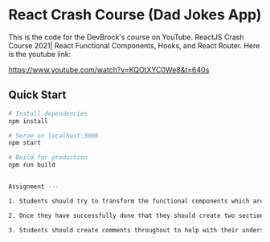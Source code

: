 # React Crash Course (Dad Jokes App)

This is the code for the DevBrock's course on YouTube. ReactJS Crash Course 2021| React Functional Components, Hooks, and React Router. 
Here is the youtube link:

https://www.youtube.com/watch?v=KQOtXYC0We8&t=640s

## Quick Start

```bash
# Install dependencies
npm install

# Serve on localhost:3000
npm start

# Build for production
npm run build


Assignment --- 

1. Students should try to transform the functional components which are given to class components. 

2. Once they have successfully done that they should create two sections of the same application - one section would be the functional components side and the other section would be the class components side. The sides will look the same with a button on the navbar saying 'Go to "Class" side' OR 'Go to "Function" side'

3. Students should create comments throughout to help with their understandings of the differences between class components and functional components and some of the things that go with them. 
